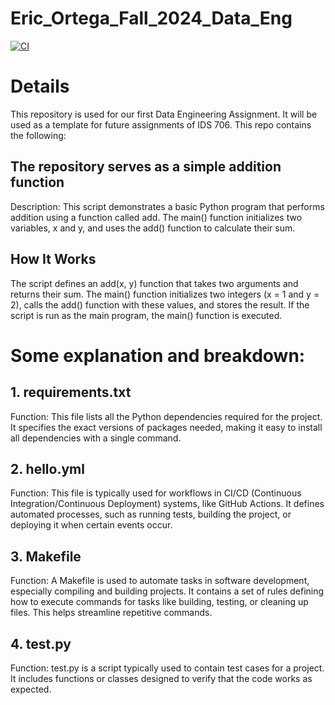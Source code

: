 # Eric_Ortega_Fall_2024_Data_Eng

[![CI](https://github.com/nogibjj/Eric_Ortega_Fall_2024_Data_Eng/actions/workflows/hello.yml/badge.svg)](https://github.com/nogibjj/Eric_Ortega_Fall_2024_Data_Eng/actions/workflows/hello.yml)


# Details 
This repository is used for our first Data Engineering Assignment. It will be used as a template for future assignments of IDS 706. This repo contains the following: 



## The repository serves as a simple addition function
Description: This script demonstrates a basic Python program that performs addition using a function called add. The main() function initializes two variables, x and y, and uses the add() function to calculate their sum.

## How It Works
The script defines an add(x, y) function that takes two arguments and returns their sum.
The main() function initializes two integers (x = 1 and y = 2), calls the add() function with these values, and stores the result.
If the script is run as the main program, the main() function is executed.


# Some explanation and breakdown: 

## 1. requirements.txt
Function: This file lists all the Python dependencies required for the project. It specifies the exact versions of packages needed, making it easy to install all dependencies with a single command.

## 2. hello.yml
Function: This file is typically used for workflows in CI/CD (Continuous Integration/Continuous Deployment) systems, like GitHub Actions. It defines automated processes, such as running tests, building the project, or deploying it when certain events occur.

## 3. Makefile
Function: A Makefile is used to automate tasks in software development, especially compiling and building projects. It contains a set of rules defining how to execute commands for tasks like building, testing, or cleaning up files. This helps streamline repetitive commands.

## 4. test.py
Function: test.py is a script typically used to contain test cases for a project. It includes functions or classes designed to verify that the code works as expected. 
